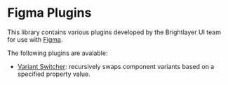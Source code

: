 # Figma Plugins

This library contains various plugins developed by the Brightlayer UI team for use with [Figma](https://www.figma.com/).

The following plugins are avalable:

-   [Variant Switcher](./variant-switcher/README.md): recursively swaps component variants based on a specified property value.
